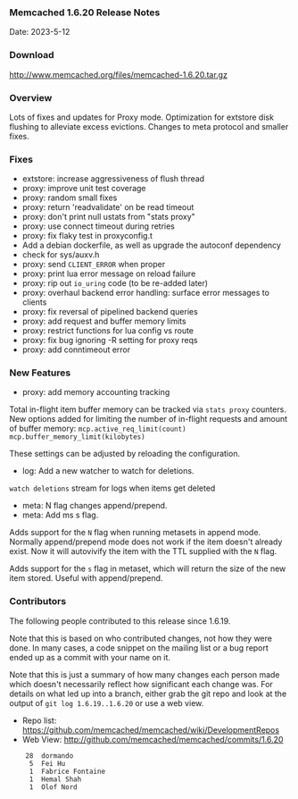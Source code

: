 ### Memcached 1.6.20 Release Notes

Date: 2023-5-12

### Download

http://www.memcached.org/files/memcached-1.6.20.tar.gz

### Overview

Lots of fixes and updates for Proxy mode. Optimization for extstore disk
flushing to alleviate excess evictions. Changes to meta protocol and smaller
fixes.

### Fixes

  * extstore: increase aggressiveness of flush thread
  * proxy: improve unit test coverage
  * proxy: random small fixes
  * proxy: return 'readvalidate' on be read timeout
  * proxy: don't print null ustats from "stats proxy"
  * proxy: use connect timeout during retries
  * proxy: fix flaky test in proxyconfig.t
  * Add a debian dockerfile, as well as upgrade the autoconf dependency
  * check for sys/auxv.h
  * proxy: send `CLIENT_ERROR` when proper
  * proxy: print lua error message on reload failure
  * proxy: rip out `io_uring` code (to be re-added later)
  * proxy: overhaul backend error handling: surface error messages to clients
  * proxy: fix reversal of pipelined backend queries
  * proxy: add request and buffer memory limits
  * proxy: restrict functions for lua config vs route
  * proxy: fix bug ignoring -R setting for proxy reqs
  * proxy: add conntimeout error

### New Features

  * proxy: add memory accounting tracking

Total in-flight item buffer memory can be tracked via `stats proxy` counters.
New options added for limiting the number of in-flight requests and amount of
buffer memory:
`mcp.active_req_limit(count)`
`mcp.buffer_memory_limit(kilobytes)`

These settings can be adjusted by reloading the configuration.

  * log: Add a new watcher to watch for deletions.

`watch deletions` stream for logs when items get deleted

  * meta: N flag changes append/prepend. 
  * meta: Add ms s flag.

Adds support for the `N` flag when running metasets in append mode. Normally
append/prepend mode does not work if the item doesn't already exist. Now it
will autovivify the item with the TTL supplied with the `N` flag.

Adds support for the `s` flag in metaset, which will return the size of the
new item stored. Useful with append/prepend.

### Contributors

The following people contributed to this release since 1.6.19.

Note that this is based on who contributed changes, not how they were
done.  In many cases, a code snippet on the mailing list or a bug
report ended up as a commit with your name on it.

Note that this is just a summary of how many changes each person made
which doesn't necessarily reflect how significant each change was.
For details on what led up into a branch, either grab the git repo and
look at the output of `git log 1.6.19..1.6.20` or use a web view.

  * Repo list: https://github.com/memcached/memcached/wiki/DevelopmentRepos
  * Web View: http://github.com/memcached/memcached/commits/1.6.20

```
    28	dormando
     5	Fei Hu
     1	Fabrice Fontaine
     1	Hemal Shah
     1	Olof Nord

```
